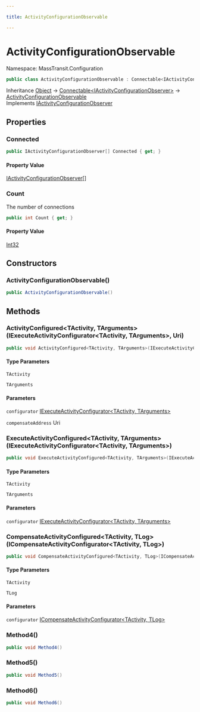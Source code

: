```yaml
---

title: ActivityConfigurationObservable

---
```


# ActivityConfigurationObservable

Namespace: MassTransit.Configuration

```csharp
public class ActivityConfigurationObservable : Connectable<IActivityConfigurationObserver>, IActivityConfigurationObserver
```

Inheritance [Object](https://learn.microsoft.com/en-us/dotnet/api/system.object) → [Connectable\<IActivityConfigurationObserver\>](../masstransit-util/connectable-1) → [ActivityConfigurationObservable](../masstransit-configuration/activityconfigurationobservable)<br/>
Implements [IActivityConfigurationObserver](../masstransit/iactivityconfigurationobserver)

## Properties

### **Connected**

```csharp
public IActivityConfigurationObserver[] Connected { get; }
```

#### Property Value

[IActivityConfigurationObserver[]](../masstransit/iactivityconfigurationobserver)<br/>

### **Count**

The number of connections

```csharp
public int Count { get; }
```

#### Property Value

[Int32](https://learn.microsoft.com/en-us/dotnet/api/system.int32)<br/>

## Constructors

### **ActivityConfigurationObservable()**

```csharp
public ActivityConfigurationObservable()
```

## Methods

### **ActivityConfigured\<TActivity, TArguments\>(IExecuteActivityConfigurator\<TActivity, TArguments\>, Uri)**

```csharp
public void ActivityConfigured<TActivity, TArguments>(IExecuteActivityConfigurator<TActivity, TArguments> configurator, Uri compensateAddress)
```

#### Type Parameters

`TActivity`<br/>

`TArguments`<br/>

#### Parameters

`configurator` [IExecuteActivityConfigurator\<TActivity, TArguments\>](../masstransit/iexecuteactivityconfigurator-2)<br/>

`compensateAddress` Uri<br/>

### **ExecuteActivityConfigured\<TActivity, TArguments\>(IExecuteActivityConfigurator\<TActivity, TArguments\>)**

```csharp
public void ExecuteActivityConfigured<TActivity, TArguments>(IExecuteActivityConfigurator<TActivity, TArguments> configurator)
```

#### Type Parameters

`TActivity`<br/>

`TArguments`<br/>

#### Parameters

`configurator` [IExecuteActivityConfigurator\<TActivity, TArguments\>](../masstransit/iexecuteactivityconfigurator-2)<br/>

### **CompensateActivityConfigured\<TActivity, TLog\>(ICompensateActivityConfigurator\<TActivity, TLog\>)**

```csharp
public void CompensateActivityConfigured<TActivity, TLog>(ICompensateActivityConfigurator<TActivity, TLog> configurator)
```

#### Type Parameters

`TActivity`<br/>

`TLog`<br/>

#### Parameters

`configurator` [ICompensateActivityConfigurator\<TActivity, TLog\>](../masstransit/icompensateactivityconfigurator-2)<br/>

### **Method4()**

```csharp
public void Method4()
```

### **Method5()**

```csharp
public void Method5()
```

### **Method6()**

```csharp
public void Method6()
```
